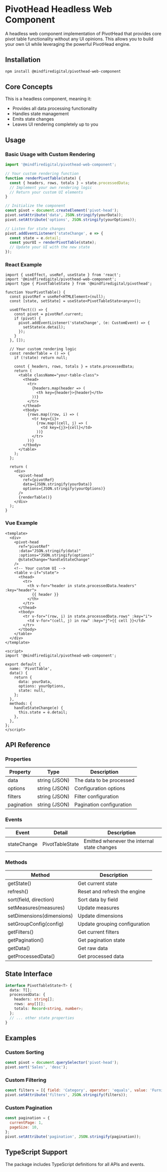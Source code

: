# PivotHead Headless Web Component

A headless web component implementation of PivotHead that provides core pivot table functionality without any UI opinions. This allows you to build your own UI while leveraging the powerful PivotHead engine.

## Installation

```bash
npm install @mindfiredigital/pivothead-web-component
```

## Core Concepts

This is a headless component, meaning it:

- Provides all data processing functionality
- Handles state management
- Emits state changes
- Leaves UI rendering completely up to you

## Usage

### Basic Usage with Custom Rendering

```javascript
import '@mindfiredigital/pivothead-web-component';

// Your custom rendering function
function renderPivotTable(state) {
  const { headers, rows, totals } = state.processedData;
  // Implement your own rendering logic
  // Return your custom UI elements
}

// Initialize the component
const pivot = document.createElement('pivot-head');
pivot.setAttribute('data', JSON.stringify(yourData));
pivot.setAttribute('options', JSON.stringify(yourOptions));

// Listen for state changes
pivot.addEventListener('stateChange', e => {
  const state = e.detail;
  const yourUI = renderPivotTable(state);
  // Update your UI with the new state
});
```

### React Example

```tsx
import { useEffect, useRef, useState } from 'react';
import '@mindfiredigital/pivothead-web-component';
import type { PivotTableState } from '@mindfiredigital/pivothead';

function YourPivotTable() {
  const pivotRef = useRef<HTMLElement>(null);
  const [state, setState] = useState<PivotTableState<any>>();

  useEffect(() => {
    const pivot = pivotRef.current;
    if (pivot) {
      pivot.addEventListener('stateChange', (e: CustomEvent) => {
        setState(e.detail);
      });
    }
  }, []);

  // Your custom rendering logic
  const renderTable = () => {
    if (!state) return null;

    const { headers, rows, totals } = state.processedData;
    return (
      <table className="your-table-class">
        <thead>
          <tr>
            {headers.map(header => (
              <th key={header}>{header}</th>
            ))}
          </tr>
        </thead>
        <tbody>
          {rows.map((row, i) => (
            <tr key={i}>
              {row.map((cell, j) => (
                <td key={j}>{cell}</td>
              ))}
            </tr>
          ))}
        </tbody>
      </table>
    );
  };

  return (
    <div>
      <pivot-head
        ref={pivotRef}
        data={JSON.stringify(yourData)}
        options={JSON.stringify(yourOptions)}
      />
      {renderTable()}
    </div>
  );
}
```

### Vue Example

```vue
<template>
  <div>
    <pivot-head
      ref="pivotRef"
      :data="JSON.stringify(data)"
      :options="JSON.stringify(options)"
      @stateChange="handleStateChange"
    />
    <!-- Your custom UI -->
    <table v-if="state">
      <thead>
        <tr>
          <th v-for="header in state.processedData.headers" :key="header">
            {{ header }}
          </th>
        </tr>
      </thead>
      <tbody>
        <tr v-for="(row, i) in state.processedData.rows" :key="i">
          <td v-for="(cell, j) in row" :key="j">{{ cell }}</td>
        </tr>
      </tbody>
    </table>
  </div>
</template>

<script>
import '@mindfiredigital/pivothead-web-component';

export default {
  name: 'PivotTable',
  data() {
    return {
      data: yourData,
      options: yourOptions,
      state: null,
    };
  },
  methods: {
    handleStateChange(e) {
      this.state = e.detail;
    },
  },
};
</script>
```

## API Reference

### Properties

| Property   | Type          | Description              |
| ---------- | ------------- | ------------------------ |
| data       | string (JSON) | The data to be processed |
| options    | string (JSON) | Configuration options    |
| filters    | string (JSON) | Filter configuration     |
| pagination | string (JSON) | Pagination configuration |

### Events

| Event       | Detail          | Description                                 |
| ----------- | --------------- | ------------------------------------------- |
| stateChange | PivotTableState | Emitted whenever the internal state changes |

### Methods

| Method                    | Description                   |
| ------------------------- | ----------------------------- |
| getState()                | Get current state             |
| refresh()                 | Reset and refresh the engine  |
| sort(field, direction)    | Sort data by field            |
| setMeasures(measures)     | Update measures               |
| setDimensions(dimensions) | Update dimensions             |
| setGroupConfig(config)    | Update grouping configuration |
| getFilters()              | Get current filters           |
| getPagination()           | Get pagination state          |
| getData()                 | Get raw data                  |
| getProcessedData()        | Get processed data            |

## State Interface

```typescript
interface PivotTableState<T> {
  data: T[];
  processedData: {
    headers: string[];
    rows: any[][];
    totals: Record<string, number>;
  };
  // ... other state properties
}
```

## Examples

### Custom Sorting

```javascript
const pivot = document.querySelector('pivot-head');
pivot.sort('Sales', 'desc');
```

### Custom Filtering

```javascript
const filters = [{ field: 'Category', operator: 'equals', value: 'Furniture' }];
pivot.setAttribute('filters', JSON.stringify(filters));
```

### Custom Pagination

```javascript
const pagination = {
  currentPage: 1,
  pageSize: 10,
};
pivot.setAttribute('pagination', JSON.stringify(pagination));
```

## TypeScript Support

The package includes TypeScript definitions for all APIs and events.
